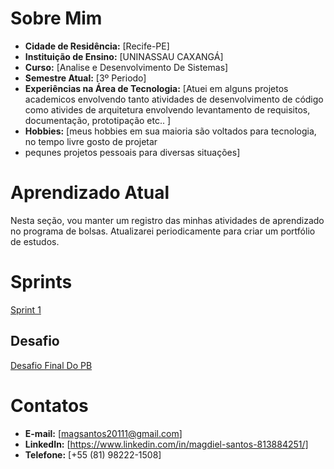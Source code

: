 # Sobre Mim

- **Cidade de Residência:** [Recife-PE]
- **Instituição de Ensino:** [UNINASSAU CAXANGÁ]
- **Curso:** [Analise e Desenvolvimento De Sistemas]
- **Semestre Atual:** [3º Periodo]
- **Experiências na Área de Tecnologia:** [Atuei em alguns projetos academicos envolvendo tanto atividades de desenvolvimento de código
como ativides de arquitetura envolvendo levantamento de requisitos, documentação, prototipação etc.. ]
- **Hobbies:** [meus hobbies em sua maioria são voltados para tecnologia, no tempo livre gosto de projetar
- pequnes projetos pessoais para diversas situações]

# Aprendizado Atual

Nesta seção, vou manter um registro das minhas atividades de aprendizado no programa de bolsas. Atualizarei periodicamente para criar um portfólio de estudos.

# Sprints

[Sprint 1](Sprints/Sprint1/README.md)



## Desafio 

[Desafio Final Do PB](Desafio/README.md)


# Contatos

- **E-mail:** [magsantos20111@gmail.com]
- **LinkedIn:** [https://www.linkedin.com/in/magdiel-santos-813884251/]
- **Telefone:** [+55 (81) 98222-1508]


